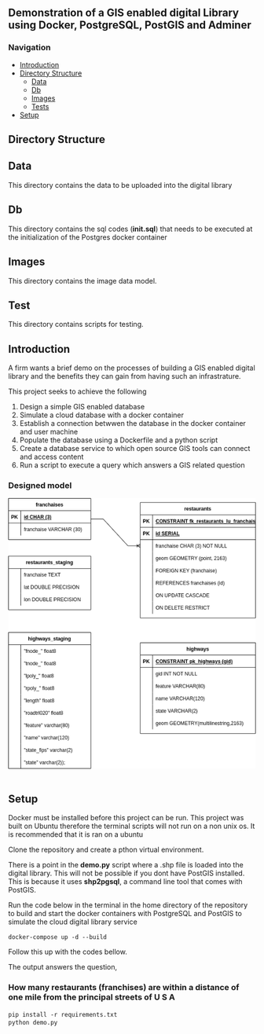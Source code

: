## Demonstration of a GIS enabled digital Library using Docker, PostgreSQL, PostGIS and Adminer

### Navigation
  - [Introduction](#introduction)
  - [Directory Structure](#directory-structure)
    - [Data](#data)
    - [Db](#db)
    - [Images](#images)
    - [Tests](#tests)
  - [Setup](#setup)

## Directory Structure
## Data
This directory contains the data to be uploaded into the digital library

## Db
This directory contains the sql codes (<b>init.sql</b>) that needs to be executed at the initialization of the Postgres docker container

## Images
This directory contains the image data model.

## Test
This directory contains scripts for testing.

## Introduction
<p>A firm wants a brief demo on the processes of building a GIS enabled digital library and the benefits they can gain from having such an infrastrature.</br>

This project seeks to achieve the following
    <ol>
        <li>Design a simple GIS enabled database</li>
        <li>Simulate a cloud database with a docker container</li>
        <li>Establish a connection betwwen the database in the docker container and user machine</li>
        <li>Populate the database using a Dockerfile and a python script</li>
        <li>Create a database service to which open source GIS tools can connect and access content</li>
        <li>Run a script to execute a query which answers a GIS related question</li>
    </ol>

### Designed model
<img src="images/data_model.png">
</br>
</br>

## Setup
Docker must be installed before this project can be run.
This project was built on Ubuntu therefore the terminal scripts will not run on a non unix os. It is recommended that it is ran on a ubuntu

Clone the repository and create a pthon virtual environment.

There is a point in the <b>demo.py</b> script where a .shp file is loaded into the digital library. This will not be possible if you dont have PostGIS installed. This is because it uses <b>shp2pgsql</b>, a command line tool that comes with PostGIS.

Run the code below in the terminal in the home directory of the repository to build and start the docker containers with PostgreSQL and PostGIS to simulate the cloud digital library service
```
docker-compose up -d --build
```

Follow this up with the codes bellow.

The output answers the question,

### How many restaurants (franchises) are within a distance of one mile from the principal streets of U S A

```
pip install -r requirements.txt
python demo.py
```
</p>